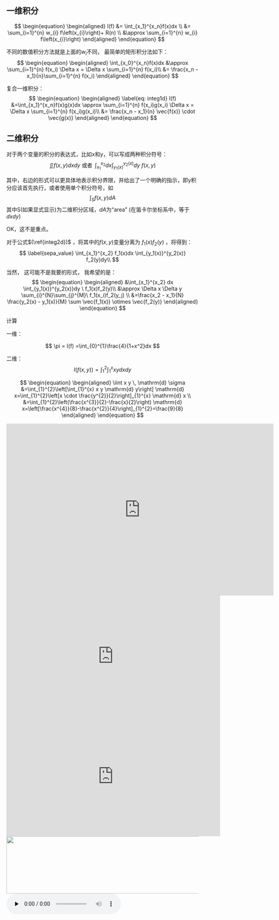 
## 一维积分

$$
\begin{equation}
\begin{aligned}
I(f) 
&= \int_{x_1}^{x_n}f(x)dx \\
&= \sum_{i=1}^{n} w_{i} f\left(x_{i}\right)+ R(n) \\
&\approx  \sum_{i=1}^{n} w_{i} f\left(x_{i}\right) 
\end{aligned}
\end{equation}
$$



不同的数值积分方法就是上面的$w_i$不同， 最简单的矩形积分法如下：
$$
\begin{equation}
\begin{aligned}
\int_{x_0}^{x_n}f(x)dx  
&\approx \sum_{i=1}^{n} f(x_i) \Delta x = \Delta x \sum_{i=1}^{n} f(x_i)\\
&= \frac{x_n - x_1}{n}\sum_{i=1}^{n} f(x_i)
\end{aligned}
\end{equation}
$$

复合一维积分：
$$
\begin{equation}
\begin{aligned}
\label{eq: integ1d}
I(f) &=\int_{x_1}^{x_n}f(x)g(x)dx
\approx \sum_{i=1}^{n} f(x_i)g(x_i) \Delta x = \Delta x \sum_{i=1}^{n} f(x_i)g(x_i)\\
&= \frac{x_n - x_1}{n} \vec{f(x)} \cdot \vec{g(x)}
\end{aligned}
\end{equation}
$$





##  二维积分

对于两个变量的积分的表达式，比如x和y，可以写成两种积分符号：
$$
\begin{equation}
\iint f(x, y) d x d y \text { 或者 } \, \int_{x_{1}}^{x_{2}} d x \int_{y_{1}(x)}^{y_{2}(x)} d y\ f(x, y) \label{integ2d}
\end{equation}
$$


其中，右边的形式可以更具体地表示积分界限，并给出了一个明确的指示，即y积分应该首先执行，或者使用单个积分符号，如
$$
\int_{S} f(x, y) d A
$$
其中S(如果显式显示)为二维积分区域，$dA$为“area” (在笛卡尔坐标系中，等于$dxdy$)

OK，这不是重点。

对于公式$(\ref{integ2d})$ ，将其中的$f(x,y)$变量分离为 $f_1(x)f_2(y)$ ，将得到：
$$
\label{sepa_value}
\int_{x_1}^{x_2} f_1(x)dx \int_{y_1(x)}^{y_2(x)} f_2(y)dy\\
$$

当然， 这可能不是我要的形式， 我希望的是：
$$
\begin{equation}
\begin{aligned}
&\int_{x_1}^{x_2} dx \int_{y_1(x)}^{y_2(x)}dy \ f_1(x)f_2(y)\\
&\approx  \Delta x \Delta y \sum_{i}^{N}\sum_{j}^{M}\ f_1(x_i)f_2(y_j) \\
&=\frac{x_2 - x_1}{N} \frac{y_2(x) - y_1(x)}{M} \sum \vec{f_1(x)} \otimes \vec{f_2(y)}
\end{aligned}
\end{equation}
$$






计算

一维：

$$
\pi = I(f) =\int_{0}^{1}\frac{4}{1+x^2}dx
$$

二维：
$$
\begin{equation}
I(f(x, y))=\int_{1}^{2} \int_{1}^{x} x y d x d y
\end{equation}
$$

$$
\begin{equation}
\begin{aligned}
\iint x y \, \mathrm{d} \sigma &=\int_{1}^{2}\left[\int_{1}^{x} x y \mathrm{d} y\right] \mathrm{d} x=\int_{1}^{2}\left[x \cdot \frac{y^{2}}{2}\right]_{1}^{x} \mathrm{d} x \\
&=\int_{1}^{2}\left(\frac{x^{3}}{2}-\frac{x}{2}\right) \mathrm{d} x=\left[\frac{x^{4}}{8}-\frac{x^{2}}{4}\right]_{1}^{2}=\frac{9}{8}
\end{aligned}
\end{equation}
$$




<iframe 
	height=450 width=700 src="https://github.com/youyou-579/123/blob/master/2.8.jpg?raw=true" 
	frameborder=0 
	allowfullscreen>
</iframe>



<iframe width="560" height="315" src="https://www.youtube.com/embed/Ilg3gGewQ5U" frameborder="0" allowfullscreen></iframe>



<iframe width="560" height="315" src="https://www.youtube.com/embed/rDT45Z5Y9e8" frameborder="0" allow="accelerometer; autoplay; encrypted-media; gyroscope; picture-in-picture" allowfullscreen></iframe>


<div align=center><img width = '750' height ='150' src ="https://github.com/beidongjiedeguang/PhyMath/blob/master/project/docs/upload/probar.gif?raw=true"/></div>



<audio id="audio" controls="" preload="none">
<source id="mp3" src="http://m10.music.126.net/20200413234824/821542963660b54ab5d74fdccefbf436/ymusic/045f/5252/075e/356a572ad8e81998df380478efd49a9c.mp3">
</audio>
